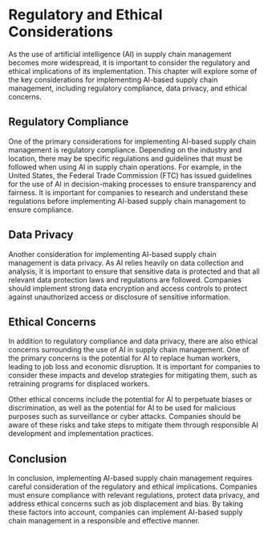 Regulatory and Ethical Considerations
==================================================================================================

As the use of artificial intelligence (AI) in supply chain management becomes more widespread, it is important to consider the regulatory and ethical implications of its implementation. This chapter will explore some of the key considerations for implementing AI-based supply chain management, including regulatory compliance, data privacy, and ethical concerns.

Regulatory Compliance
---------------------

One of the primary considerations for implementing AI-based supply chain management is regulatory compliance. Depending on the industry and location, there may be specific regulations and guidelines that must be followed when using AI in supply chain operations. For example, in the United States, the Federal Trade Commission (FTC) has issued guidelines for the use of AI in decision-making processes to ensure transparency and fairness. It is important for companies to research and understand these regulations before implementing AI-based supply chain management to ensure compliance.

Data Privacy
------------

Another consideration for implementing AI-based supply chain management is data privacy. As AI relies heavily on data collection and analysis, it is important to ensure that sensitive data is protected and that all relevant data protection laws and regulations are followed. Companies should implement strong data encryption and access controls to protect against unauthorized access or disclosure of sensitive information.

Ethical Concerns
----------------

In addition to regulatory compliance and data privacy, there are also ethical concerns surrounding the use of AI in supply chain management. One of the primary concerns is the potential for AI to replace human workers, leading to job loss and economic disruption. It is important for companies to consider these impacts and develop strategies for mitigating them, such as retraining programs for displaced workers.

Other ethical concerns include the potential for AI to perpetuate biases or discrimination, as well as the potential for AI to be used for malicious purposes such as surveillance or cyber attacks. Companies should be aware of these risks and take steps to mitigate them through responsible AI development and implementation practices.

Conclusion
----------

In conclusion, implementing AI-based supply chain management requires careful consideration of the regulatory and ethical implications. Companies must ensure compliance with relevant regulations, protect data privacy, and address ethical concerns such as job displacement and bias. By taking these factors into account, companies can implement AI-based supply chain management in a responsible and effective manner.
